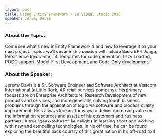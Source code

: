 ```yaml
---
layout: post
title: Using Entity Framework 4 in Visual Studio 2010
speaker: Jeremy Davis
---
```


### About the Topic: 
Come see what's new in Entity Framework 4 and how to leverage it on your next project. Topics we'll cover in this session will include Basic EF4 Usage, Persistence Ignorance, T4 Templates for code generation, Lazy Loading, POCO support, Model-First Development, and Code-Only development. 

### About the Speaker:
Jeremy Davis is a Sr. Software Engineer and Software Architect at Vestcom International (a Little Rock, AR retail services company). His primary focuses are on Enterprise Architecture, Research Development of new products and services, and more generally, solving tough business problems through the application of logic via software and process quality improvement. He's always looking for ways to deliver increasing value on the information resources and assets of his customers and business partners. A true "geek-at-heart" he delights in learning about and working with new and compelling technologies. In his off time, he can be found exploring the beautiful back country of this great nation in his off-road 4x4